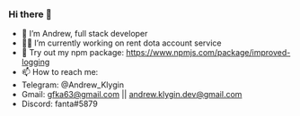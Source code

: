 ### Hi there 👋
- 👋 I’m Andrew, full stack developer
- 👨‍💻 I’m currently working on rent dota account service
- 👀 Try out my npm package: https://www.npmjs.com/package/improved-logging
- 📫 How to reach me:
- Telegram: @Andrew_Klygin 
- Gmail: gfka63@gmail.com || andrew.klygin.dev@gmail.com
- Discord: fanta#5879
